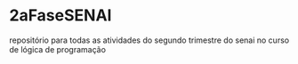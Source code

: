 # 2aFaseSENAI
repositório para todas as atividades do segundo trimestre do senai no curso de lógica de programação
